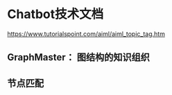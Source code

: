 # Chatbot技术文档

https://www.tutorialspoint.com/aiml/aiml_topic_tag.htm

## GraphMaster： 图结构的知识组织



## 节点匹配

